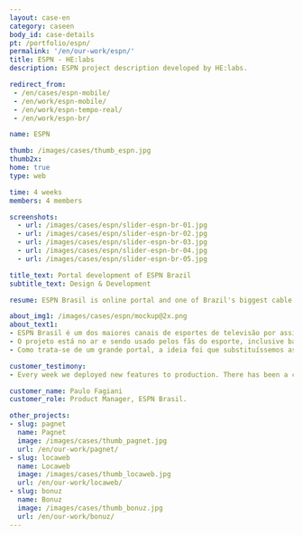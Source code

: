 ```yaml
---
layout: case-en
category: caseen
body_id: case-details
pt: /portfolio/espn/
permalink: '/en/our-work/espn/'
title: ESPN - HE:labs
description: ESPN project description developed by HE:labs.

redirect_from:
 - /en/cases/espn-mobile/
 - /en/work/espn-mobile/
 - /en/work/espn-tempo-real/
 - /en/work/espn-br/

name: ESPN

thumb: /images/cases/thumb_espn.jpg
thumb2x:
home: true
type: web

time: 4 weeks
members: 4 members

screenshots:
  - url: /images/cases/espn/slider-espn-br-01.jpg
  - url: /images/cases/espn/slider-espn-br-02.jpg
  - url: /images/cases/espn/slider-espn-br-03.jpg
  - url: /images/cases/espn/slider-espn-br-04.jpg
  - url: /images/cases/espn/slider-espn-br-05.jpg

title_text: Portal development of ESPN Brazil
subtitle_text: Design & Development

resume: ESPN Brasil is online portal and one of Brazil's biggest cable television sports channel

about_img1: /images/cases/espn/mockup@2x.png
about_text1:
- ESPN Brasil é um dos maiores canais de esportes de televisão por assinatura do Brasil. Com versão responsiva, sanou diversos problemas com o público deste meio, que não conseguiam acessar o portal por um dispositivo mobile.
- O projeto está no ar e sendo usado pelos fãs do esporte, inclusive bateu recorde de audiência nos primeiros meses em que foi lançado.
- Como trata-se de um grande portal, a ideia foi que substituíssemos as páginas, uma por uma, para que os usuários não sentissem tanto a mudança. O portal, hoje, tem 100% de suporte para dispositivos mobile.

customer_testimony:
- Every week we deployed new features to production. There has been a couple of partners in the IT community helping ESPN maintain the fast-paced editorial rhythm and HE:labs is one of these companies.

customer_name: Paulo Fagiani
customer_role: Product Manager, ESPN Brasil.

other_projects:
- slug: pagnet
  name: Pagnet
  image: /images/cases/thumb_pagnet.jpg
  url: /en/our-work/pagnet/
- slug: locaweb
  name: Locaweb
  image: /images/cases/thumb_locaweb.jpg
  url: /en/our-work/locaweb/
- slug: bonuz
  name: Bonuz
  image: /images/cases/thumb_bonuz.jpg
  url: /en/our-work/bonuz/
---
```


